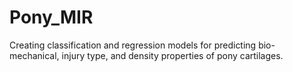 # Pony_MIR
Creating classification and regression models for predicting bio-mechanical, injury type, and density properties of pony cartilages.
